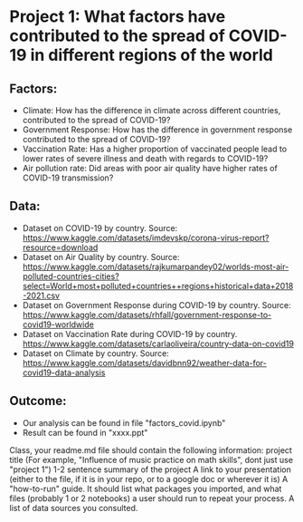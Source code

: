 # Project 1: What factors have contributed to the spread of COVID-19 in different regions of the world

## Factors:
- Climate: How has the difference in climate across different countries, contributed to the spread of COVID-19?
- Government Response: How has the difference in government response contributed to the spread of COVID-19?
- Vaccination Rate: Has a higher proportion of vaccinated people lead to lower rates of severe illness and death with regards to COVID-19?
- Air pollution rate: Did areas with poor air quality have higher rates of COVID-19 transmission?

## Data:
- Dataset on COVID-19 by country. Source: https://www.kaggle.com/datasets/imdevskp/corona-virus-report?resource=download
- Dataset on Air Quality by country. Source: https://www.kaggle.com/datasets/rajkumarpandey02/worlds-most-air-polluted-countries-cities?select=World+most+polluted+countries++regions+historical+data+2018-2021.csv
- Dataset on Government Response during COVID-19 by country. Source: https://www.kaggle.com/datasets/rhfall/government-response-to-covid19-worldwide
- Dataset on Vaccination Rate during COVID-19 by country. https://www.kaggle.com/datasets/carlaoliveira/country-data-on-covid19
- Dataset on Climate by country. Source: https://www.kaggle.com/datasets/davidbnn92/weather-data-for-covid19-data-analysis

## Outcome:
- Our analysis can be found in file "factors_covid.ipynb"
- Result can be found in "xxxx.ppt"

Class, your readme.md file should contain the following information:
project title (For example, "Influence of music practice on math skills", dont just use "project 1")
1-2 sentence summary of the project
A link to your presentation (either to the file, if it is in your repo, or to a google doc or wherever it is)
A "how-to-run" guide. It should list what packages you imported, and what files (probably 1 or 2 notebooks) a user should run to repeat your process.
A list of data sources you consulted.
